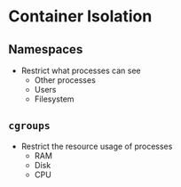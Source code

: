# Container Isolation
## Namespaces
 - Restrict what processes can see
	 - Other processes
	 - Users
	 - Filesystem
## `cgroups`
- Restrict the resource usage of processes
	- RAM
	- Disk
	- CPU
